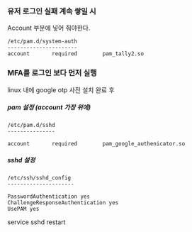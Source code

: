 ### 유저 로그인 실패 계속 쌓일 시


Account 부분에 넣어 줘야한다.

```
/etc/pam.d/system-auth
----------------------
account       required        pam_tally2.so
```

### MFA를 로그인 보다 먼저 실행

linux 내에 google otp 사전 설치 완료 후

##### pam 설정 (account 가장 위에)

```
/etc/pam.d/sshd
---------------

account       required        pam_google_authenicator.so
```
##### sshd 설정

```
/etc/ssh/sshd_config
---------------------

PasswordAuthentication yes
ChallengeResponseAuthentication yes
UsePAM yes
```

service sshd restart 



